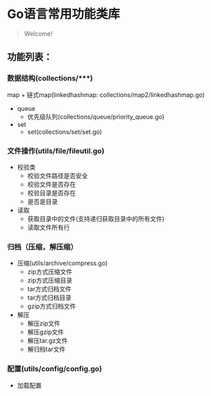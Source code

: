 # Go语言常用功能类库
> Welcome!

## 功能列表：

### 数据结构(collections/***)
 map
    + 链式map(linkedhashmap: collections/map2/linkedhashmap.go)
+ queue
    + 优先级队列(collections/queue/priority_queue.go)
+ set
    + set(collections/set/set.go)

### 文件操作(utils/file/fileutil.go)
+ 校验类
    + 校验文件路径是否安全
    + 校验文件是否存在
    + 校验目录是否存在
    + 是否是目录
+ 读取
    + 获取目录中的文件(支持递归获取目录中的所有文件)
    + 读取文件所有行

### 归档（压缩，解压缩）
+ 压缩(utils/archive/compress.go)
    + zip方式压缩文件
    + zip方式压缩目录
    + tar方式归档文件
    + tar方式归档目录
    + gzip方式归档文件
+ 解压
    + 解压zip文件
    + 解压gzip文件
    + 解压tar.gz文件
    + 解归档tar文件

### 配置(utils/config/config.go)
+ 加载配置